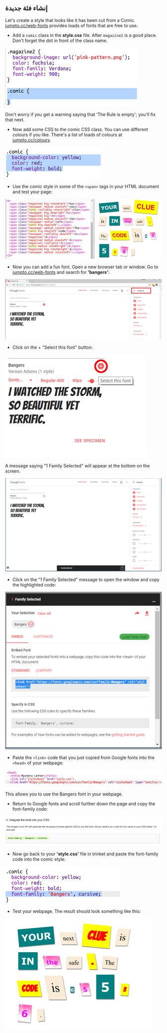 ## إنشاء فئة جديدة

Let's create a style that looks like it has been cut from a Comic. <a href="http://jumpto.cc/web-fonts" target="_blank">jumpto.cc/web-fonts</a> provides loads of fonts that are free to use.

+ Add a `comic` class in the **style.css** file. After `magazine2` is a good place. Don't forget the dot in front of the class name. 

![لقطة شاشة](images/letter-comic1.png)

Don't worry if you get a warning saying that 'The Rule is empty'; you'll fix that next.

+ Now add some CSS to the comic CSS class. You can use different colours if you like. There's a list of loads of colours at <a href="http://jumpto.cc/colours" target="_blank">jumpto.cc/colours</a>.

![لقطة الشاشة](images/letter-comic2.png)

+ Use the comic style in some of the `<span>` tags in your HTML document and test your page:

![لقطة الشاشة](images/letter-comic-output.png)

+ Now you can add a fun font. Open a new browser tab or window. Go to <a href="http://jumpto.cc/web-fonts" target="_blank">jumpto.cc/web-fonts</a> and search for **'bangers'**:

![لقطة الشاشة](images/letter-gfonts-1-annotated.png)

+ Click on the + "Select this font" button:

![لقطة الشاشة](images/letter-gfonts-2-annotated.png)

A message saying "1 Family Selected" will appear at the bottom on the screen.

![لقطة الشاشة](images/letter-gfonts-3.png)

+ Click on the "1 Family Selected" message to open the window and copy the highlighted code:

![لقطة الشاشة](images/letter-gfonts-4.png)

+ Paste the `<link>` code that you just copied from Google fonts into the `<head>` of your webpage:

![لقطة الشاشة](images/letter-fonts-head.png)

This allows you to use the Bangers font in your webpage.

+ Return to Google fonts and scroll further down the page and copy the font-family code:

![لقطة الشاشة](images/letter-fonts-bangers.png)

+ Now go back to your **'style.css'** file in trinket and paste the font-family code into the comic style:

![لقطة الشاشة](images/letter-fonts-comic.png)

+ Test your webpage. The result should look something like this: 

![لقطة الشاشة](images/letter-fonts-output.png)